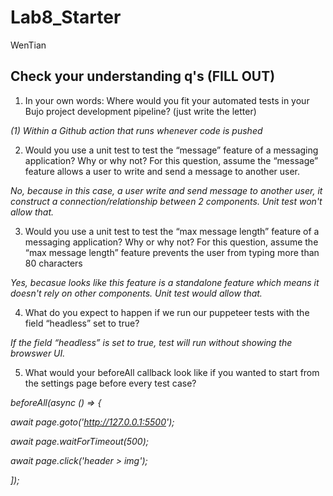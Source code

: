 # Lab8_Starter
WenTian

## Check your understanding q's (FILL OUT)
1. In your own words: Where would you fit your automated tests in your Bujo project development pipeline? (just write the letter)

*(1) Within a Github action that runs whenever code is pushed*

2. Would you use a unit test to test the “message” feature of a messaging application? Why or why not? For this question, assume the “message” feature allows a user to write and send a message to another user.

*No, because in this case, a user write and send message to another user, it construct a connection/relationship between 2 components. Unit test won't allow that.*

3. Would you use a unit test to test the “max message length” feature of a messaging application? Why or why not? For this question, assume the “max message length” feature prevents the user from typing more than 80 characters

*Yes, becasue looks like this feature is a standalone feature which means it doesn't rely on other components. Unit test would allow that.*

4. What do you expect to happen if we run our puppeteer tests with the field “headless” set to true?

*If the field “headless” is set to true, test will run without showing the browswer UI.*

5. What would your beforeAll callback look like if you wanted to start from the settings page before every test case?

*beforeAll(async () => {*

*await page.goto('http://127.0.0.1:5500');*

*await page.waitForTimeout(500);*

*await page.click('header > img');*

*]);*
